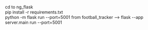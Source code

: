 cd to ng_flask \
pip install -r requirements.txt \
python -m flask run --port=5001
from football_tracker --> flask --app server.main run --port=5001
